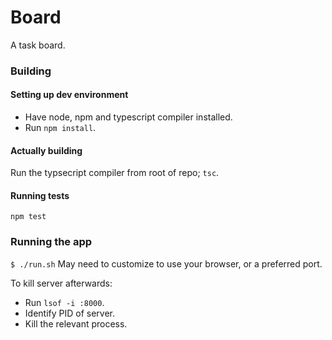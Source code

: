 # Board
A task board.

### Building

#### Setting up dev environment

- Have node, npm and typescript compiler installed.
- Run `npm install`.

#### Actually building

Run the typsecript compiler from root of repo; `tsc`.

#### Running tests

`npm test`

### Running the app

`$ ./run.sh`
May need to customize to use your browser, or a preferred port.

To kill server afterwards:

- Run `lsof -i :8000`.
- Identify PID of server.
- Kill the relevant process.

